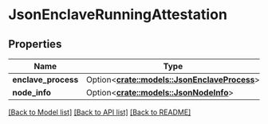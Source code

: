 # JsonEnclaveRunningAttestation

## Properties

Name | Type | Description | Notes
------------ | ------------- | ------------- | -------------
**enclave_process** | Option<[**crate::models::JsonEnclaveProcess**](json_EnclaveProcess.md)> |  | [optional]
**node_info** | Option<[**crate::models::JsonNodeInfo**](json_NodeInfo.md)> |  | [optional]

[[Back to Model list]](../README.md#documentation-for-models) [[Back to API list]](../README.md#documentation-for-api-endpoints) [[Back to README]](../README.md)



